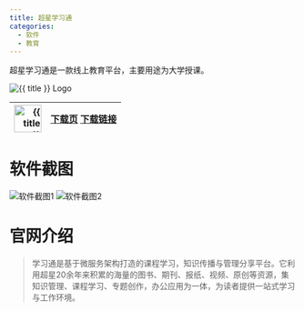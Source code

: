```yaml
---
title: 超星学习通
categories:
  - 软件
  - 教育
---
```


超星学习通是一款线上教育平台，主要用途为大学授课。

<!--more-->

![{{ title }} Logo](logo.png)

<style>
  .layout_01 + .table-container th:nth-child(1) {width: 48px; overflow: hidden;}
  img[alt="{{ title }}"] {width: 48px; height: 48px; margin: 0;}
</style>

<div class="layout_01"></div>

|[![{{ title }}](ico.png)](http://www.chaoxing.com/ "{{ title }}")|[下载页](http://appmarket.chaoxing.com/static/custom/xxt/pc/download.html) [下载链接](http://x.ananas.chaoxing.com/apk/chaoxingStudy1.0.6.24699.exe "官方")|
|-:|:-:|

# 软件截图

![软件截图1](1.png)
![软件截图2](2.png)

# 官网介绍

> 学习通是基于微服务架构打造的课程学习，知识传播与管理分享平台。它利用超星20余年来积累的海量的图书、期刊、报纸、视频、原创等资源，集知识管理、课程学习、专题创作，办公应用为一体，为读者提供一站式学习与工作环境。